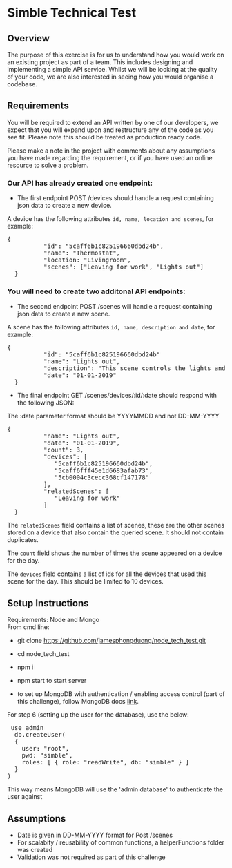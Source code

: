 # Simble Technical Test

## Overview

The purpose of this exercise is for us to understand how you would work on an existing project as part of a team. This includes designing and implementing a simple API service. Whilst we will be looking at the quality of your code, we are also interested in seeing how you would organise a codebase.

## Requirements

You will be required to extend an API written by one of our developers, we expect that you will expand upon and restructure any of the code as you see fit. Please note this should be treated as production ready code.

Please make a note in the project with comments about any assumptions you have made regarding the requirement, or if you have used an online resource to solve a problem.

### Our API has already created one endpoint:

- The first endpoint POST /devices should handle a request containing json data to create a new device.

A device has the following attributes `id, name, location and scenes`, for example:

  <pre>{
  		  "id": "5caff6b1c825196660dbd24b",
  		  "name": "Thermostat",
  		  "location: "Livingroom",
  		  "scenes": ["Leaving for work", "Lights out"]
  }</pre>

### You will need to create two additonal API endpoints:

- The second endpoint POST /scenes will handle a request containing json data to create a new scene.

A scene has the following attributes `id, name, description and date`, for example:

  <pre>{
  		  "id": "5caff6b1c825196660dbd24b"
  		  "name": "Lights out",
  		  "description": "This scene controls the lights and heating at night time",
  		  "date": "01-01-2019"
  }</pre>

- The final endpoint GET /scenes/devices/:id/:date should respond with the following JSON:

The :date parameter format should be YYYYMMDD and not DD-MM-YYYY

  <pre>{
  		  "name": "Lights out",
  		  "date": "01-01-2019",
  		  "count": 3,
  		  "devices": [
  			 "5caff6b1c825196660dbd24b",
  			 "5caff6fff45e1d6683afab73",
  			 "5cb0004c3cecc368cf147178"
  		  ],
  		  "relatedScenes": [
  			 "Leaving for work"
  		  ]
  }</pre>

The `relatedScenes` field contains a list of scenes, these are the other scenes stored on a device that also contain the queried scene. It should not contain duplicates.

The `count` field shows the number of times the scene appeared on a device for the day.

The `devices` field contains a list of ids for all the devices that used this scene for the day. This should be limited to 10 devices.

## Setup Instructions

Requirements: Node and Mongo  
From cmd line:

- git clone https://github.com/jamesphongduong/node_tech_test.git
- cd node_tech_test
- npm i
- npm start to start server

- to set up MongoDB with authentication / enabling access control (part of this challenge), follow MongoDB docs [link](https://docs.mongodb.com/manual/tutorial/enable-authentication/).

For step 6 (setting up the user for the database), use the below:

<pre>
 use admin
  db.createUser(
  {
    user: "root",
    pwd: "simble",
    roles: [ { role: "readWrite", db: "simble" } ]
  }
)
</pre>

This way means MongoDB will use the 'admin database' to authenticate the user against

## Assumptions

- Date is given in DD-MM-YYYY format for Post /scenes
- For scalabity / reusability of common functions, a helperFunctions folder was created
- Validation was not required as part of this challenge
